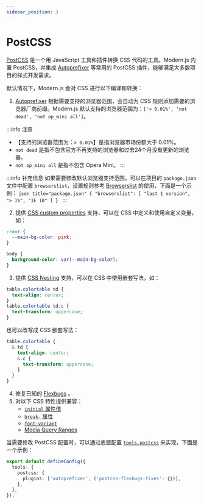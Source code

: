 ```yaml
---
sidebar_position: 3
---
```


# PostCSS

[PostCSS](https://postcss.org/) 是一个用 JavaScript 工具和插件转换 CSS 代码的工具。Modern.js 内置 PostCSS，并集成 [Autoprefixer](https://github.com/postcss/autoprefixer) 等常用的 PostCSS 插件，能够满足大多数项目的样式开发需求。

默认情况下，Modern.js 会对 CSS 进行以下编译和转换：

1. [Autoprefixer](https://github.com/postcss/autoprefixer) 根据需要支持的浏览器范围，会自动为 CSS 规则添加需要的浏览器厂商前缀。Modern.js 默认支持的浏览器范围为：`['> 0.01%', 'not dead', 'not op_mini all']`。

:::info 注意
  - 【支持的浏览器范围为：`> 0.01%`】是指浏览器市场份额大于 0.01%。
  - `not dead` 是指不包含官方不再支持的浏览器和过去24个月没有更新的浏览器。
  - `not op_mini all` 是指不包含 Opera Mini。
:::

:::info 补充信息
如果需要修改默认浏览器支持范围，可以在项目的 `package.json` 文件中配置 `browserslist`，设置规则参考 [Browserslist](https://github.com/browserslist/browserslist) 的使用，下面是一个示例：
`json title="package.json" { "browserslist": [ "last 1 version", "> 1%", "IE 10" ] } `
:::

2. 提供 [CSS custom properties](https://www.w3.org/TR/css-variables-1/) 支持，可以在 CSS 中定义和使用自定义变量，如：

```css
:root {
  --main-bg-color: pink;
}

body {
  background-color: var(--main-bg-color);
}
```

3. 提供 [CSS Nesting](https://drafts.csswg.org/css-nesting-1/) 支持，可以在 CSS 中使用嵌套写法，如：

```css
table.colortable td {
  text-align: center;
}
table.colortable td.c {
  text-transform: uppercase;
}
```

也可以改写成 CSS 嵌套写法：

```css
table.colortable {
  & td {
    text-align: center;
    &.c {
      text-transform: uppercase;
    }
  }
}
```

4. 修复已知的 [Flexbugs](https://github.com/philipwalton/flexbugs) 。
5. 对以下 CSS 特性提供兼容：
   - [`initial` 属性值](https://developer.mozilla.org/en-US/docs/Web/CSS/initial_value)
   - [`break-` 属性](https://developer.mozilla.org/en-US/docs/Web/CSS/break-after)
   - [`font-variant`](https://developer.mozilla.org/en-US/docs/Web/CSS/font-variant)
   - [Media Query Ranges](https://developer.mozilla.org/en-US/docs/Web/CSS/Media_Queries/Using_media_queries#syntax_improvements_in_level_4)

当需要修改 PostCSS 配置时，可以通过底层配置 [`tools.postcss`](/docs/configure/app/tools/postcss) 来实现，下面是一个示例：

```ts title="modern.config.ts"
export default defineConfig({
  tools: {
    postcss: {
      plugins: ['autoprefixer', ('postcss-flexbugs-fixes': {})],
    },
  },
});
```
